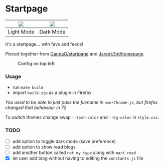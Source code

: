 # Startpage

| ![](https://i.imgur.com/TCvyBDr.png) | ![](https://i.imgur.com/0EV7lRS.png) |
| :----------------------------------: | :----------------------------------: |
|              Light Mode              |              Dark Mode               |

It's a startpage... with favs and feeds!

Pieced together from [GandaG/startpage](https://github.com/GandaG/startpage) and [Jaredk3nt/homepage](https://github.com/Jaredk3nt/homepage).

> **Config on top left**

### Usage

- run `make build`
- import `build.zip` as a plugin in Firefox

*You used to be able to just pass the filename in `userChrome.js`, but firefox changed that behaviour in 72*

To switch themes change swap `--text-color` and `--bg-color` in `style.css`.


### TODO

- [ ] add option to toggle dark mode (save preference)
- [ ] add option to show read blogs
- [ ] add another button called `not my type` along with `mark read`
- [x] let user add blog without having to editing the `constants.js` file
